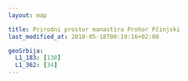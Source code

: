 ```yaml
---
layout: map

title: Prirodni prostor manastira Prohor Pčinjski
last_modified_at: 2018-05-18T00:19:16+02:00

geoSrbija:
  L1_183: [138]
  L1_362: [34]
---
```

